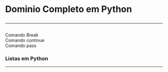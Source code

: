 # Dominio Completo em Python <hr>
Comando Break<br>
Comando continue<br>
Comando pass<br>
<h3>Listas em Python</h3><hr><br>
